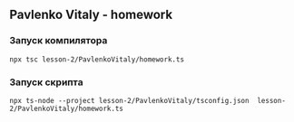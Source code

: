 ## Pavlenko Vitaly - homework

### Запуск компилятора

```
npx tsc lesson-2/PavlenkoVitaly/homework.ts
```

### Запуск скрипта

```
npx ts-node --project lesson-2/PavlenkoVitaly/tsconfig.json  lesson-2/PavlenkoVitaly/homework.ts
```